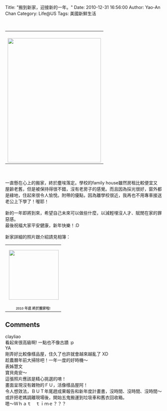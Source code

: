 Title: "搬到新家，迎接新的一年。"
Date: 2010-12-31 16:56:00
Author: Yao-An Chan
Category: Life@US
Tags: 美國新鮮生活


<div class='post'>
<br /><center><table style="width: auto;"><tbody><tr><td><br /><a href="http://picasaweb.google.com/lh/photo/MoQqtOlulAmKaRLyYXNxtw?feat=embedwebsite"><img height="400" src="http://lh5.ggpht.com/_mvtDPM7iODU/TRl_wZJyszI/AAAAAAAAJbU/BX-y-VYqC68/s400/P1010155.jpg" width="300" /></a></td></tr></tbody></table></center><br /><br />一直懸在心上的搬家，終於塵埃落定。學校的family house雖然房租比較便宜又屋齡老舊，但是被保持得很不錯，沒有老房子的感覺。而且因為採光很好，窗外都是綠地，住起來很令人愉悅。附帶的優點，因為離學校很近，我再也不用專車接送老公上下學了！喔耶！<br /><br />新的一年即將到來，希望自己未來可以做些什麼，以減輕埋沒人才、賦閒在家的罪惡感。<br />最後祝福大家平安健康，新年快樂！:D<br /><br />新家詳細的照片跟介紹請見相簿：<br /><table style="width: 194px;"><tbody><tr><td align="center" style="background: url(http://picasaweb.google.com/s/c/transparent_album_background.gif) no-repeat left; height: 194px;"><a href="http://picasaweb.google.com/yaoanchan/2010?feat=embedwebsite"><img height="160" src="http://lh3.ggpht.com/_mvtDPM7iODU/TRl2qQrpNLE/AAAAAAAAJdM/4jVFJ7HGjBs/s160-c/2010.jpg" style="margin: 1px 0 0 4px;" width="160" /></a></td></tr><tr><td style="font-family: arial,sans-serif; font-size: 11px; text-align: center;"><a href="http://picasaweb.google.com/yaoanchan/2010?feat=embedwebsite" style="color: #4d4d4d; font-weight: bold; text-decoration: none;">2010 年底 終於搬家啦!</a></td></tr></tbody></table></div>
<h2>Comments</h2>
<div class='comments'>
<div class='comment'>
<div class='author'>clayliao</div>
<div class='content'>
看起來很高級啊! 一點也不像古蹟 :p</div>
</div>
<div class='comment'>
<div class='author'>YA</div>
<div class='content'>
剛弄好比較像樣品屋，住久了也許就會越來越亂了 XD <br />趁農曆年前大掃除吧！一年一度的好時機～</div>
</div>
<div class='comment'>
<div class='author'>表姊慧文</div>
<div class='content'>
寶貝堯安～<br />這張照片應該是精心挑選的唷！<br />畫面呈現沒有雜物的ＦＵ，活像樣品屋阿！<br />令人想效法，ＢＵＴ年尾趕成果報告和新年度計畫書，沒時間、沒時間、沒時間～<br />或許把老媽調離現場後，開始五鬼搬運到垃圾車和舊衣回收箱。<br />嗯～Ｗｈａｔ　ｔｉｍｅ？？？</div>
</div>
</div>
